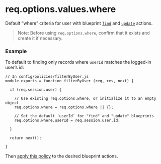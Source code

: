 # req.options.values.where

Default &ldquo;where&rdquo; criteria for user with blueprint [`find`](http://sailsjs.org/#!/documentation/reference/blueprint-api/Find.html) and [`update`](http://sailsjs.org/#!/documentation/reference/blueprint-api/Update.html) actions.

> Note: Before using `req.options.where`, confirm that it exists and create it if necessary.

### Example

To default to finding only records where `userId` matches the logged-in user&rsquo;s id:

```
// In config/policies/filterByUser.js
module.exports = function filterByUser (req, res, next) {

  if (req.session.user) {
  
    // Use existing req.options.where, or initialize it to an empty object
    req.options.where = req.options.where || {};
    
    // Set the default `userId` for "find" and "update" blueprints
    req.options.where.userId = req.session.user.id;
    
  }
  
  return next();
  
}
```

Then [apply this policy](http://sailsjs.org/#!/documentation/concepts/Policies?q=to-apply-a-policy-to-a-specific-controller-action) to the desired blueprint actions.

<docmeta name="displayName" value="req.options.where">
